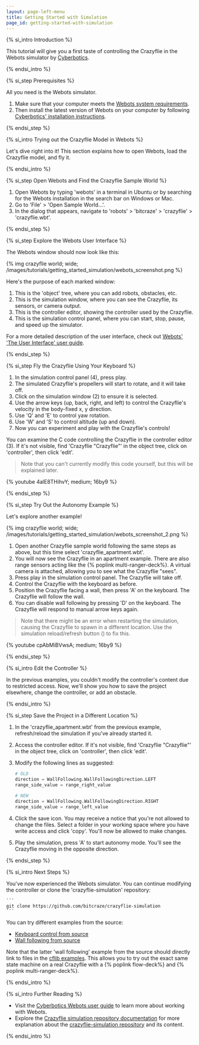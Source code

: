 ```yaml
---
layout: page-left-menu
title: Getting Started with Simulation
page_id: getting-started-with-simulation
---
```


{% si_intro Introduction %}

This tutorial will give you a first taste of controlling the Crazyflie in the Webots simulator by [Cyberbotics](https://cyberbotics.com/).

{% endsi_intro %}

{% si_step Prerequisites %}

All you need is the Webots simulator.

1. Make sure that your computer meets the [Webots system requirements](https://cyberbotics.com/doc/guide/system-requirements).
2. Then install the latest version of Webots on your computer by following [Cyberbotics' installation instructions](https://cyberbotics.com/doc/guide/installing-webots).

{% endsi_step %}

{% si_intro Trying out the Crazyflie Model in Webots %}

Let's dive right into it! This section explains how to open Webots, load the Crazyflie model, and fly it.

{% endsi_intro %}

{% si_step Open Webots and Find the Crazyflie Sample World %}

1. Open Webots by typing 'webots' in a terminal in Ubuntu or by searching for the Webots installation in the search bar on Windows or Mac.
2. Go to 'File' > 'Open Sample World...'.
3. In the dialog that appears, navigate to 'robots' > 'bitcraze' > 'crazyflie' > 'crazyflie.wbt'.

{% endsi_step %}

{% si_step Explore the Webots User Interface %}

The Webots window should now look like this:

{% img crazyflie world; wide; /images/tutorials/getting_started_simulation/webots_screenshot.png %}

Here's the purpose of each marked window:
1. This is the 'object' tree, where you can add robots, obstacles, etc.
2. This is the simulation window, where you can see the Crazyflie, its sensors, or camera output.
3. This is the controller editor, showing the controller used by the Crazyflie.
4. This is the simulation control panel, where you can start, stop, pause, and speed up the simulator.

For a more detailed description of the user interface, check out [Webots' 'The User Interface' user guide](https://cyberbotics.com/doc/guide/the-user-interface).

{% endsi_step %}

{% si_step Fly the Crazyflie Using Your Keyboard %}

1. In the simulation control panel (4), press play.
2. The simulated Crazyflie's propellers will start to rotate, and it will take off.
3. Click on the simulation window (2) to ensure it is selected.
4. Use the arrow keys (up, back, right, and left) to control the Crazyflie's velocity in the body-fixed x, y direction.
5. Use 'Q' and 'E' to control yaw rotation.
6. Use 'W' and 'S' to control altitude (up and down).
7. Now you can experiment and play with the Crazyflie's controls!

You can examine the C code controlling the Crazyflie in the controller editor (3). If it's not visible, find 'Crazyflie "Crazyflie"' in the object tree, click on 'controller', then click 'edit'.

> Note that you can't currently modify this code yourself, but this will be explained later.

{% youtube 4alE8THihvY; medium; 16by9 %}

{% endsi_step %}

{% si_step Try Out the Autonomy Example %}

Let's explore another example!

{% img crazyflie world; wide; /images/tutorials/getting_started_simulation/webots_screenshot_2.png %}

1. Open another Crazyflie sample world following the same steps as above, but this time select 'crazyflie_apartment.wbt'.
2. You will now see the Crazyflie in an apartment example. There are also range sensors acting like the {% poplink multi-ranger-deck%}. A virtual camera is attached, allowing you to see what the Crazyflie "sees".
3. Press play in the simulation control panel. The Crazyflie will take off.
4. Control the Crazyflie with the keyboard as before.
5. Position the Crazyflie facing a wall, then press 'A' on the keyboard. The Crazyflie will follow the wall.
6. You can disable wall following by pressing 'D' on the keyboard. The Crazyflie will respond to manual arrow keys again.

> Note that there might be an error when restarting the simulation, causing the Crazyflie to spawn in a different location. Use the simulation reload/refresh button (<i class="fa fa-refresh"></i>) to fix this.

{% youtube cpAbMiBVwsA; medium; 16by9 %}

{% endsi_step %}

{% si_intro Edit the Controller %}

In the previous examples, you couldn't modify the controller's content due to restricted access. Now, we'll show you how to save the project elsewhere, change the controller, or add an obstacle.

{% endsi_intro %}

{% si_step Save the Project in a Different Location %}

1. In the 'crazyflie_apartment.wbt' from the previous example, refresh/reload the simulation if you've already started it.
2. Access the controller editor. If it's not visible, find 'Crazyflie "Crazyflie"' in the object tree, click on 'controller', then click 'edit'.
3. Modify the following lines as suggested:

    ```python
    # OLD
    direction = WallFollowing.WallFollowingDirection.LEFT
    range_side_value = range_right_value

    # NEW
    direction = WallFollowing.WallFollowingDirection.RIGHT
    range_side_value = range_left_value
    ```

4. Click the save icon. You may receive a notice that you're not allowed to change the files. Select a folder in your working space where you have write access and click 'copy'. You'll now be allowed to make changes.
5. Play the simulation, press 'A' to start autonomy mode. You'll see the Crazyflie moving in the opposite direction.

{% endsi_step %}

{% si_intro Next Steps %}

You've now experienced the Webots simulator. You can continue modifying the controller or clone the 'crazyflie-simulation' repository:

    ```
    git clone https://github.com/bitcraze/crazyflie-simulation
    ```

You can try different examples from the source:

* [Keyboard control from source](/documentation/repository/crazyflie-simulation/main/user_guides/webots_wall_following/)
* [Wall following from source](/documentation/repository/crazyflie-simulation/main/user_guides/webots_wall_following/)

Note that the latter 'wall following' example from the source should directly link to files in the [cflib examples](https://github.com/bitcraze/crazyflie-lib-python). This allows you to try out the exact same state machine on a real Crazyflie with a {% poplink flow-deck%} and {% poplink multi-ranger-deck%}.

{% endsi_intro %}

{% si_intro Further Reading %}

* Visit the [Cyberbotics Webots user guide](https://cyberbotics.com/doc/guide/) to learn more about working with Webots.
* Explore the [Crazyflie simulation repository documentation](/documentation/repository/crazyflie-simulation/main/) for more explanation about the [crazyflie-simulation repository](https://github.com/bitcraze/crazyflie-simulation) and its content.

{% endsi_intro %}
